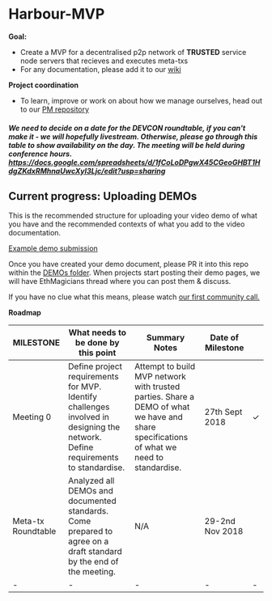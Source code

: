 # Harbour-MVP

**Goal:**

- Create a MVP for a decentralised p2p network of **TRUSTED** service node servers that recieves and executes meta-txs
- For any documentation, please add it to our [wiki](https://github.com/Meta-tx/Harbour-MVP/wiki)

**Project coordination**

- To learn, improve or work on about how we manage ourselves, head out to our [PM repository](https://github.com/Meta-tx/PM)

##### We need to decide on a date for the DEVCON roundtable, if you can't make it - we will hopefully livestream. Otherwise, please go through this table to show availability on the day. The meeting will be held during conference hours. https://docs.google.com/spreadsheets/d/1fCoLoDPgwX45CGeoGHBT1HdgZKdxRMhnaUwcXyI3Ljc/edit?usp=sharing

## Current progress: Uploading DEMOs

This is the recommended structure for uploading your video demo of what you have and the recommended contexts of what you add to the video documentation.

[Example demo submission](https://github.com/Meta-tx/Harbour-MVP/blob/master/DEMOS/Demo-example.md)

Once you have created your demo document, please PR it into this repo within the [DEMOs folder](https://github.com/Meta-tx/Harbour-MVP/tree/master/DEMOS). When projects start posting their demo pages, we will have EthMagicians thread where you can post them & discuss.

If you have no clue what this means, please watch [our first community call.](https://www.youtube.com/watch?v=tKOtWPopl8Q)

**Roadmap**

| MILESTONE          | What needs to be done by this point                                                                                             | Summary Notes                                                                                                                            | Date of Milestone |   |
|--------------------|---------------------------------------------------------------------------------------------------------------------------------|------------------------------------------------------------------------------------------------------------------------------------------|-------------------|---|
| Meeting 0          | Define project requirements for MVP. Identify challenges involved in designing the network. Define requirements to standardise. | Attempt to build MVP network with trusted parties. Share a DEMO of what we have and share specifications of what we need to standardise. | 27th Sept 2018    | ✓ |
| Meta-tx Roundtable | Analyzed all DEMOs and documented standards. Come prepared to agree on a draft standard by the end of the meeting.              | N/A                                                                                                                                      | 29-2nd Nov 2018   |   |
| -                  | -                                                                                                                               | -                                                                                                                                        | -                 | - |
